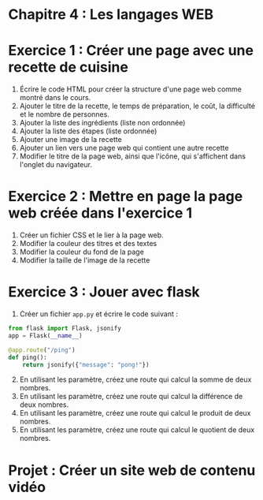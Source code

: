 # Chapitre 4 : Les langages WEB

# Exercice 1 : Créer une page avec une recette de cuisine
1) Écrire le code HTML pour créer la structure d'une page web comme montré dans le cours.
2) Ajouter le titre de la recette, le temps de préparation, le coût, la difficulté et le nombre de personnes.
3) Ajouter la liste des ingrédients (liste non ordonnée)
4) Ajouter la liste des étapes (liste ordonnée)
5) Ajouter une image de la recette
6) Ajouter un lien vers une page web qui contient une autre recette
7) Modifier le titre de la page web, ainsi que l'icône, qui s'affichent dans l'onglet du navigateur.

# Exercice 2 : Mettre en page la page web créée dans l'exercice 1
1) Créer un fichier CSS et le lier à la page web.
2) Modifier la couleur des titres et des textes
3) Modifier la couleur du fond de la page
4) Modifier la taille de l'image de la recette

# Exercice 3 : Jouer avec flask
1) Créer un fichier `app.py` et écrire le code suivant :
```python
from flask import Flask, jsonify
app = Flask(__name__)

@app.route("/ping")
def ping():
    return jsonify({"message": "pong!"})
```
2) En utilisant les paramètre, créez une route qui calcul la somme de deux nombres.
3) En utilisant les paramètre, créez une route qui calcul la différence de deux nombres.
4) En utilisant les paramètre, créez une route qui calcul le produit de deux nombres.
5) En utilisant les paramètre, créez une route qui calcul le quotient de deux nombres.

# Projet : Créer un site web de contenu vidéo
